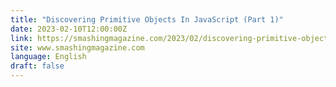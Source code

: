 ```yaml
---
title: "Discovering Primitive Objects In JavaScript (Part 1)"
date: 2023-02-10T12:00:00Z
link: https://smashingmagazine.com/2023/02/discovering-primitive-objects-javascript-part1/?utm_medium=RSS&utm_source=news.12bit.vn
site: www.smashingmagazine.com
language: English
draft: false
---
```


